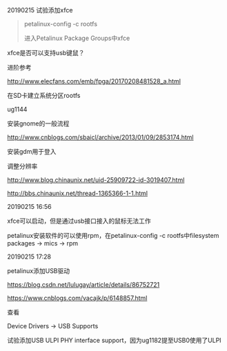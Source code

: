 20190215 试验添加xfce

>petalinux-config -c rootfs
>
>进入Petalinux Package Groups中xfce

xfce是否可以支持usb键鼠？



进阶参考

http://www.elecfans.com/emb/fpga/20170208481528_a.html



在SD卡建立系统分区rootfs

ug1144



安装gnome的一般流程

http://www.cnblogs.com/sbaicl/archive/2013/01/09/2853174.html

安装gdm用于登入



调整分辨率

<http://www.blog.chinaunix.net/uid-25909722-id-3019407.html>

<http://bbs.chinaunix.net/thread-1365366-1-1.html>



20190215 16:56

xfce可以启动，但是通过usb接口接入的鼠标无法工作



petalinux安装软件的可以使用rpm，在petalinux-config -c rootfs中filesystem packages -> mics -> rpm



20190215 17:28

petalinux添加USB驱动

https://blog.csdn.net/lulugay/article/details/86752721

https://www.cnblogs.com/vacajk/p/6148857.html

查看

Device Drivers -> USB Supports

试验添加USB ULPI PHY interface support，因为ug1182提至USB0使用了ULPI





